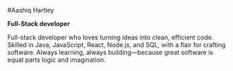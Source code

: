 #Aashiq Hartley

**Full-Stack developer**

Full-stack developer who loves turning ideas into clean, efficient code. 
Skilled in Java, JavaScript, React, Node.js, and SQL, with a flair for crafting software. 
Always learning, always building—because great software is equal parts logic and imagination.





